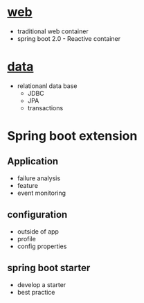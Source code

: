 
# [web](web/readme.md)
  - traditional web container
  - spring boot 2.0 - Reactive container
# [data](data/readme.md)
  - relationanl data base
    - JDBC
    - JPA
    - transactions
# Spring boot extension
 ## Application 
  - failure analysis
  - feature
  - event monitoring
 ## configuration
  - outside of app
  - profile
  - config properties
 ## spring boot starter
  - develop a starter
  - best practice
